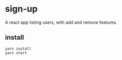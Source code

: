 # sign-up
A react app listing users, with add and remove features.


## install

````
yarn install
yarn start


````

